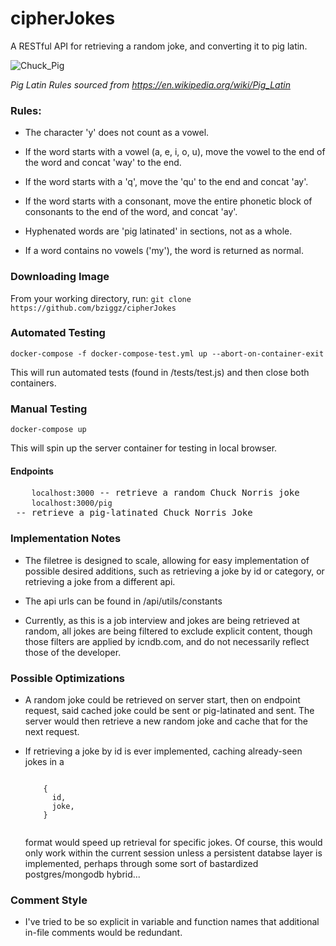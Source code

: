 # cipherJokes
A RESTful API for retrieving a random joke, and converting it to pig latin.

![Chuck_Pig](https://user-images.githubusercontent.com/50502798/113039203-68265880-9165-11eb-8220-c4a486e15922.png)

<em>Pig Latin Rules sourced from https://en.wikipedia.org/wiki/Pig_Latin</em>

<h3>Rules:</h3>

  - The character 'y' does not count as a vowel.

- If the word starts with a vowel (a, e, i, o, u), move the vowel to the 
    end of the word and concat 'way' to the end.

- If the word starts with a 'q', move the 'qu' to the end and concat 'ay'.

- If the word starts with a consonant, move the entire phonetic block of 
    consonants to the end of the word, and concat 'ay'.

- Hyphenated words are 'pig latinated' in sections, not as a whole.

- If a word contains no vowels ('my'), the word is returned as normal.

<h3>Downloading Image</h3>
  From your working directory, run:
  <code>git clone https://github.com/bziggz/cipherJokes</code>

<h3>Automated Testing</h3>
  <code>docker-compose -f docker-compose-test.yml up --abort-on-container-exit</code>
  
  This will run automated tests (found in /tests/test.js) and then close both containers.

<h3>Manual Testing</h3>
  <code>docker-compose up</code>
  
  This will spin up the server container for testing in local browser.

  <h4>Endpoints</h4>
    <pre>
    <code>localhost:3000</code> -- retrieve a random Chuck Norris joke
    <code>localhost:3000/pig</code> -- retrieve a pig-latinated Chuck Norris Joke</pre>
<h3>Implementation Notes</h3>

  - The filetree is designed to scale, allowing for easy implementation of possible
  desired additions, such as retrieving a joke by id or category, or retrieving a
  joke from a different api.

- The api urls can be found in /api/utils/constants

- Currently, as this is a job interview and jokes are being retrieved at random,
    all jokes are being filtered to exclude explicit content, though those filters
    are applied by icndb.com, and do not necessarily reflect those of the 
    developer.

<h3>Possible Optimizations</h3>

  - A random joke could be retrieved on server start, then on endpoint request, said
    cached joke could be sent or pig-latinated and sent. The server would then retrieve
    a new random joke and cache that for the next request.
  
- If retrieving a joke by id is ever implemented, caching already-seen jokes in a 
    <pre><code>
      {
        id,
        joke,
      }
    </code></pre>
    format would speed up retrieval for specific jokes. Of course, this would only work
    within the current session unless a persistent databse layer is implemented, perhaps 
    through some sort of bastardized postgres/mongodb hybrid...

<h3>Comment Style</h3>

  - I've tried to be so explicit in variable and function names that additional
  in-file comments would be redundant.
